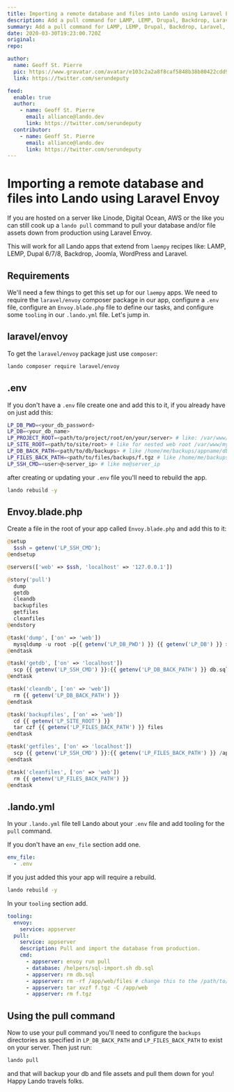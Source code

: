 ```yaml
---
title: Importing a remote database and files into Lando using Laravel Envoy
description: Add a pull command for LAMP, LEMP, Drupal, Backdrop, Laravel, PHP apps hosted on metal.
summary: Add a pull command for LAMP, LEMP, Drupal, Backdrop, Laravel, PHP apps hosted on metal.
date: 2020-03-30T19:23:00.720Z
original:
repo:

author:
  name: Geoff St. Pierre
  pic: https://www.gravatar.com/avatar/e103c2a2a8f8caf5848b38b80422cdd9
  link: https://twitter.com/serundeputy

feed:
  enable: true
  author:
    - name: Geoff St. Pierre
      email: alliance@lando.dev
      link: https://twitter.com/serundeputy
  contributor:
    - name: Geoff St. Pierre
      email: alliance@lando.dev
      link: https://twitter.com/serundeputy
---
```


# Importing a remote database and files into Lando using Laravel Envoy

<GuideHeader name="Geoff St. Pierre" pic="https://www.gravatar.com/avatar/e103c2a2a8f8caf5848b38b80422cdd9" link="https://twitter.com/serundeputy" />
<YouTube url="" />

If you are hosted on a server like Linode, Digital Ocean, AWS or the like you can still cook up a `lando pull` command to pull your database and/or file assets down from production using Laravel Envoy.

This will work for all Lando apps that extend from `laempy` recipes like: LAMP, LEMP, Dupal 6/7/8, Backdrop, Joomla, WordPress and Laravel.

## Requirements

We'll need a few things to get this set up for our `laempy` apps. We need to require the `laravel/envoy` composer package in our app, configure a `.env` file, configure an `Envoy.blade.php` file to define our tasks, and configure some `tooling` in our `.lando.yml` file. Let's jump in.

## laravel/envoy

To get the `laravel/envoy` package just use `composer`:

```bash
lando composer require laravel/envoy
```

## .env

If you don't have a `.env` file create one and add this to it, if you already have on just add this:

```bash
LP_DB_PWD=<your_db_password>
LP_DB=<your_db_name>
LP_PROJECT_ROOT=<path/to/project/root/on/your/server> # like: /var/www/myapp
LP_SITE_ROOT=<path/to/site/root> # like for nested web root /var/www/myapp/web
LP_DB_BACK_PATH=<path/to/db/backups> # like /home/me/backups/appname/dbs
LP_FILES_BACK_PATH=<path/to/files/backups/f.tgz # like /home/me/backups/appname/files/f.tgz
LP_SSH_CMD=<user>@<server_ip> # like me@server_ip
```
after creating or updating your `.env` file you'll need to rebuild the app.

```bash
lando rebuild -y
```

## Envoy.blade.php

Create a file in the root of your app called `Envoy.blade.php` and add this to it:

```php
@setup
  $ssh = getenv('LP_SSH_CMD');
@endsetup

@servers(['web' => $ssh, 'localhost' => '127.0.0.1'])

@story('pull')
  dump
  getdb
  cleandb
  backupfiles
  getfiles
  cleanfiles
@endstory

@task('dump', ['on' => 'web'])
  mysqldump -u root -p{{ getenv('LP_DB_PWD') }} {{ getenv('LP_DB') }} > {{ getenv('LP_DB_BACK_PATH') }}
@endtask

@task('getdb', ['on' => 'localhost'])
  scp {{ getenv('LP_SSH_CMD') }}:{{ getenv('LP_DB_BACK_PATH') }} db.sql
@endtask

@task('cleandb', ['on' => 'web'])
  rm {{ getenv('LP_DB_BACK_PATH') }}
@endtask

@task('backupfiles', ['on' => 'web'])
  cd {{ getenv('LP_SITE_ROOT') }}
  tar czf {{ getenv('LP_FILES_BACK_PATH') }} files
@endtask

@task('getfiles', ['on' => 'localhost'])
  scp {{ getenv('LP_SSH_CMD') }}:{{ getenv('LP_FILES_BACK_PATH') }} /app/f.tgz
@endtask

@task('cleanfiles', ['on' => 'web'])
  rm {{ getenv('LP_FILES_BACK_PATH') }}
@endtask
```

## .lando.yml

In your `.lando.yml` file tell Lando about your `.env` file and add tooling for the `pull` command.

If you don't have an `env_file` section add one.

```yaml
env_file:
  - .env
```

If you just added this your app will require a rebuild.

```bash
lando rebuild -y
```

In your `tooling` section add.

```yaml
tooling:
  envoy:
    service: appserver
  pull:
    service: appserver
    description: Pull and import the database from production.
    cmd:
      - appserver: envoy run pull
      - database: /helpers/sql-import.sh db.sql
      - appserver: rm db.sql
      - appserver: rm -rf /app/web/files # change this to the /path/to/file/assets for your app.
      - appserver: tar xvzf f.tgz -C /app/web
      - appserver: rm f.tgz
```

## Using the pull command

Now to use your pull command you'll need to configure the `backups` directories as specified in `LP_DB_BACK_PATH` and `LP_FILES_BACK_PATH`
to exist on your server. Then just run:

```bash
lando pull
```

and that will backup your db and file assets and pull them down for you! Happy Lando travels folks.

<GuideFooter test="" original="" repo=""/>
<Newsletter />
